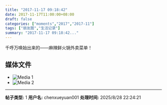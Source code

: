 ```yaml
---
title: "2017-11-17 09:18:42"
date: 2017-11-17T11:00:00+08:00
draft: false
categories: ["moments","2017","2017-11"]
tags: ["朋友圈","生活记录"]
summary: "2017-11-17 09:18:42..."
---
```


千呼万唤始出来的——麻辣鲜火锅外卖菜单！

## 媒体文件

- ![Media 1](/Moments/photos/2017-11-17/201711170918420.jpg)
- ![Media 2](/Moments/photos/2017-11-17/201711170918421.jpg)

---

**帖子类型:** 1
**用户名:** chenxueyuan001
**处理时间:** 2025/8/28 22:24:21